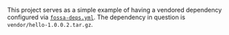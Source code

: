 This project serves as a simple example of having a vendored dependency configured via [`fossa-deps.yml`](fossa-deps.yml).  The dependency in question is `vendor/hello-1.0.0.2.tar.gz`.